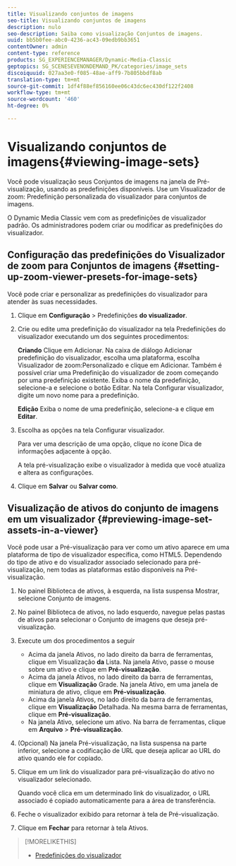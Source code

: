 ```yaml
---
title: Visualizando conjuntos de imagens
seo-title: Visualizando conjuntos de imagens
description: nulo
seo-description: Saiba como visualização Conjuntos de imagens.
uuid: bb5b0fee-abc0-4236-ac43-09edb9bb3651
contentOwner: admin
content-type: reference
products: SG_EXPERIENCEMANAGER/Dynamic-Media-Classic
geptopics: SG_SCENESEVENONDEMAND_PK/categories/image_sets
discoiquuid: 027aa3e0-f085-48ae-aff9-7b805bbdf8ab
translation-type: tm+mt
source-git-commit: 1df4f88ef856160ee06c43dc6ec430df122f2408
workflow-type: tm+mt
source-wordcount: '460'
ht-degree: 0%

---
```



# Visualizando conjuntos de imagens{#viewing-image-sets}

Você pode visualização seus Conjuntos de imagens na janela de Pré-visualização, usando as predefinições disponíveis. Use um Visualizador de zoom: Predefinição personalizada do visualizador para conjuntos de imagens.

O Dynamic Media Classic vem com as predefinições de visualizador padrão. Os administradores podem criar ou modificar as predefinições do visualizador.

## Configuração das predefinições do Visualizador de zoom para Conjuntos de imagens {#setting-up-zoom-viewer-presets-for-image-sets}

Você pode criar e personalizar as predefinições do visualizador para atender às suas necessidades.

1. Clique em **Configuração** > Predefinições **do visualizador**.
1. Crie ou edite uma predefinição do visualizador na tela Predefinições do visualizador executando um dos seguintes procedimentos:

   **Criando** Clique em Adicionar. Na caixa de diálogo Adicionar predefinição do visualizador, escolha uma plataforma, escolha Visualizador de zoom:Personalizado e clique em Adicionar. Também é possível criar uma Predefinição do visualizador de zoom começando por uma predefinição existente. Exiba o nome da predefinição, selecione-a e selecione o botão Editar. Na tela Configurar visualizador, digite um novo nome para a predefinição.

   **Edição** Exiba o nome de uma predefinição, selecione-a e clique em **Editar**.

1. Escolha as opções na tela Configurar visualizador.

   Para ver uma descrição de uma opção, clique no ícone Dica de informações adjacente à opção.

   A tela pré-visualização exibe o visualizador à medida que você atualiza e altera as configurações.

1. Clique em **Salvar** ou **Salvar como**.

## Visualização de ativos do conjunto de imagens em um visualizador {#previewing-image-set-assets-in-a-viewer}

Você pode usar a Pré-visualização para ver como um ativo aparece em uma plataforma de tipo de visualizador específica, como HTML5. Dependendo do tipo de ativo e do visualizador associado selecionado para pré-visualização, nem todas as plataformas estão disponíveis na Pré-visualização.

1. No painel Biblioteca de ativos, à esquerda, na lista suspensa Mostrar, selecione Conjunto de imagens.
1. No painel Biblioteca de ativos, no lado esquerdo, navegue pelas pastas de ativos para selecionar o Conjunto de imagens que deseja pré-visualização.
1. Execute um dos procedimentos a seguir

   * Acima da janela Ativos, no lado direito da barra de ferramentas, clique em Visualização **da** Lista. Na janela Ativo, passe o mouse sobre um ativo e clique em **Pré-visualização**.
   * Acima da janela Ativos, no lado direito da barra de ferramentas, clique em **Visualização** Grade. Na janela Ativo, em uma janela de miniatura de ativo, clique em **Pré-visualização**.
   * Acima da janela Ativos, no lado direito da barra de ferramentas, clique em **Visualização** Detalhada. Na mesma barra de ferramentas, clique em **Pré-visualização**.
   * Na janela Ativo, selecione um ativo. Na barra de ferramentas, clique em **Arquivo** > **Pré-visualização**.

1. (Opcional) Na janela Pré-visualização, na lista suspensa na parte inferior, selecione a codificação de URL que deseja aplicar ao URL do ativo quando ele for copiado.
1. Clique em um link do visualizador para pré-visualização do ativo no visualizador selecionado.

   Quando você clica em um determinado link do visualizador, o URL associado é copiado automaticamente para a área de transferência.

1. Feche o visualizador exibido para retornar à tela de Pré-visualização.
1. Clique em **Fechar** para retornar à tela Ativos.

>[!MORELIKETHIS]
>
>* [Predefinições do visualizador](application-setup.md#viewer_presets)

